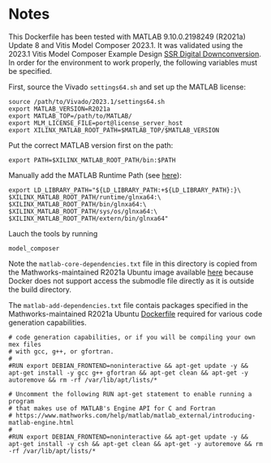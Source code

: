 # Notes
This Dockerfile has been tested with MATLAB 9.10.0.2198249 (R2021a) Update 8 and Vitis Model Composer 2023.1. It was validated using the 2023.1 Vitis Model Composer Example Design [SSR Digital Downconversion](https://github.com/Xilinx/Vitis_Model_Composer/tree/2023.1/Examples/HDL/RFSoC/SSR_Digital_Down_Conversion). In order for the environment to work properly, the following variables must be specified.

First, source the Vivado `settings64.sh` and set up the MATLAB license:
```
source /path/to/Vivado/2023.1/settings64.sh
export MATLAB_VERSION=R2021a
export MATLAB_TOP=/path/to/MATLAB/
export MLM_LICENSE_FILE=port@license_server_host
export XILINX_MATLAB_ROOT_PATH=$MATLAB_TOP/$MATLAB_VERSION
```
Put the correct MATLAB version first on the path:
```
export PATH=$XILINX_MATLAB_ROOT_PATH/bin:$PATH
```
Manually add the MATLAB Runtime Path (see [here](https://www.mathworks.com/help/compiler/mcr-path-settings-for-run-time-deployment.html#mw_8b4e2361-7e0d-4eb9-b3d3-55762966f1b0)):
```
export LD_LIBRARY_PATH="${LD_LIBRARY_PATH:+${LD_LIBRARY_PATH}:}\
$XILINX_MATLAB_ROOT_PATH/runtime/glnxa64:\
$XILINX_MATLAB_ROOT_PATH/bin/glnxa64:\
$XILINX_MATLAB_ROOT_PATH/sys/os/glnxa64:\
$XILINX_MATLAB_ROOT_PATH/extern/bin/glnxa64"
```
Lauch the tools by running
```
model_composer
```

Note the `matlab-core-dependencies.txt` file in this directory is copied from the Mathworks-maintained R2021a Ubuntu image available [here](https://github.com/mathworks-ref-arch/container-images/blob/6133a1472cc927e81607e38277d4cf9a69f60c05/matlab-deps/r2021a/ubuntu20.04/base-dependencies.txt) because Docker does not support access the submodle file directly as it is outside the build directory.

The `matlab-add-dependencies.txt` file contais packages specified in the Mathworks-maintained R2021a Ubuntu [Dockerfile](https://github.com/mathworks-ref-arch/container-images/blob/a0141b223649e2398bb2a79a4ef3cf671caa309e/matlab-deps/r2021a/ubuntu20.04/Dockerfile#L17) required for various code generation capabilities.
```
# code generation capabilities, or if you will be compiling your own mex files
# with gcc, g++, or gfortran.
#
#RUN export DEBIAN_FRONTEND=noninteractive && apt-get update -y && apt-get install -y gcc g++ gfortran && apt-get clean && apt-get -y autoremove && rm -rf /var/lib/apt/lists/*

# Uncomment the following RUN apt-get statement to enable running a program
# that makes use of MATLAB's Engine API for C and Fortran
# https://www.mathworks.com/help/matlab/matlab_external/introducing-matlab-engine.html
#
#RUN export DEBIAN_FRONTEND=noninteractive && apt-get update -y && apt-get install -y csh && apt-get clean && apt-get -y autoremove && rm -rf /var/lib/apt/lists/*
```
